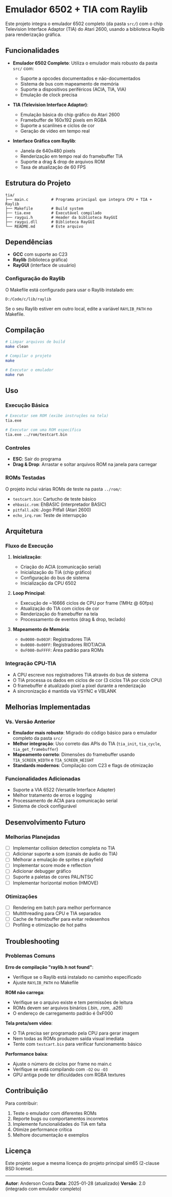 # Emulador 6502 + TIA com Raylib

Este projeto integra o emulador 6502 completo (da pasta `src/`) com o chip Television Interface Adaptor (TIA) do Atari 2600, usando a biblioteca Raylib para renderização gráfica.

## Funcionalidades

- **Emulador 6502 Completo**: Utiliza o emulador mais robusto da pasta `src/` com:
  - Suporte a opcodes documentados e não-documentados
  - Sistema de bus com mapeamento de memória
  - Suporte a dispositivos periféricos (ACIA, TIA, VIA)
  - Emulação de clock precisa

- **TIA (Television Interface Adaptor)**:
  - Emulação básica do chip gráfico do Atari 2600
  - Framebuffer de 160x192 pixels em RGBA
  - Suporte a scanlines e ciclos de cor
  - Geração de vídeo em tempo real

- **Interface Gráfica com Raylib**:
  - Janela de 640x480 pixels
  - Renderização em tempo real do framebuffer TIA
  - Suporte a drag & drop de arquivos ROM
  - Taxa de atualização de 60 FPS

## Estrutura do Projeto

```
tia/
├── main.c          # Programa principal que integra CPU + TIA + Raylib
├── Makefile        # Build system
├── tia.exe         # Executável compilado
├── raygui.h        # Header da biblioteca RayGUI
├── raygui.dll      # Biblioteca RayGUI
└── README.md       # Este arquivo
```

## Dependências

- **GCC** com suporte ao C23
- **Raylib** (biblioteca gráfica)
- **RayGUI** (interface de usuário)

### Configuração do Raylib

O Makefile está configurado para usar o Raylib instalado em:
```
D:/Code/c/lib/raylib
```

Se o seu Raylib estiver em outro local, edite a variável `RAYLIB_PATH` no Makefile.

## Compilação

```bash
# Limpar arquivos de build
make clean

# Compilar o projeto
make

# Executar o emulador
make run
```

## Uso

### Execução Básica
```bash
# Executar sem ROM (exibe instruções na tela)
tia.exe

# Executar com uma ROM específica
tia.exe ../rom/testcart.bin
```

### Controles
- **ESC**: Sair do programa
- **Drag & Drop**: Arrastar e soltar arquivos ROM na janela para carregar

### ROMs Testadas
O projeto inclui várias ROMs de teste na pasta `../rom/`:
- `testcart.bin`: Cartucho de teste básico
- `ehbasic.rom`: EhBASIC (interpretador BASIC)
- `pitfall.a26`: Jogo Pitfall (Atari 2600)
- `echo_irq.rom`: Teste de interrupção

## Arquitetura

### Fluxo de Execução
1. **Inicialização**:
   - Criação do ACIA (comunicação serial)
   - Inicialização do TIA (chip gráfico)
   - Configuração do bus de sistema
   - Inicialização da CPU 6502

2. **Loop Principal**:
   - Execução de ~16666 ciclos de CPU por frame (1MHz @ 60fps)
   - Atualização do TIA com ciclos de cor
   - Renderização do framebuffer na tela
   - Processamento de eventos (drag & drop, teclado)

3. **Mapeamento de Memória**:
   - `0x0000-0x003F`: Registradores TIA
   - `0x0080-0x00FF`: Registradores RIOT/ACIA
   - `0xF000-0xFFFF`: Área padrão para ROMs

### Integração CPU-TIA
- A CPU escreve nos registradores TIA através do bus de sistema
- O TIA processa os dados em ciclos de cor (3 ciclos TIA por ciclo CPU)
- O framebuffer é atualizado pixel a pixel durante a renderização
- A sincronização é mantida via VSYNC e VBLANK

## Melhorias Implementadas

### Vs. Versão Anterior
- **Emulador mais robusto**: Migrado do código básico para o emulador completo da pasta `src/`
- **Melhor integração**: Uso correto das APIs do TIA (`tia_init`, `tia_cycle`, `tia_get_framebuffer`)
- **Mapeamento correto**: Dimensões do framebuffer usando `TIA_SCREEN_WIDTH` e `TIA_SCREEN_HEIGHT`
- **Standards modernos**: Compilação com C23 e flags de otimização

### Funcionalidades Adicionadas
- Suporte a VIA 6522 (Versatile Interface Adapter)
- Melhor tratamento de erros e logging
- Processamento de ACIA para comunicação serial
- Sistema de clock configurável

## Desenvolvimento Futuro

### Melhorias Planejadas
- [ ] Implementar collision detection completa no TIA
- [ ] Adicionar suporte a som (canais de áudio do TIA)
- [ ] Melhorar a emulação de sprites e playfield
- [ ] Implementar score mode e reflection
- [ ] Adicionar debugger gráfico
- [ ] Suporte a paletas de cores PAL/NTSC
- [ ] Implementar horizontal motion (HMOVE)

### Otimizações
- [ ] Rendering em batch para melhor performance
- [ ] Multithreading para CPU e TIA separados
- [ ] Cache de framebuffer para evitar redesenhos
- [ ] Profiling e otimização de hot paths

## Troubleshooting

### Problemas Comuns

**Erro de compilação "raylib.h not found"**:
- Verifique se o Raylib está instalado no caminho especificado
- Ajuste `RAYLIB_PATH` no Makefile

**ROM não carrega**:
- Verifique se o arquivo existe e tem permissões de leitura
- ROMs devem ser arquivos binários (.bin, .rom, .a26)
- O endereço de carregamento padrão é 0xF000

**Tela preta/sem vídeo**:
- O TIA precisa ser programado pela CPU para gerar imagem
- Nem todas as ROMs produzem saída visual imediata
- Tente com `testcart.bin` para verificar funcionamento básico

**Performance baixa**:
- Ajuste o número de ciclos por frame no main.c
- Verifique se está compilando com `-O2` ou `-O3`
- GPU antiga pode ter dificuldades com RGBA textures

## Contribuição

Para contribuir:
1. Teste o emulador com diferentes ROMs
2. Reporte bugs ou comportamentos incorretos
3. Implemente funcionalidades do TIA em falta
4. Otimize performance crítica
5. Melhore documentação e exemplos

## Licença

Este projeto segue a mesma licença do projeto principal sim65 (2-clause BSD license).

---
**Autor**: Anderson Costa
**Data**: 2025-01-28 (atualizado)
**Versão**: 2.0 (integrado com emulador completo)
